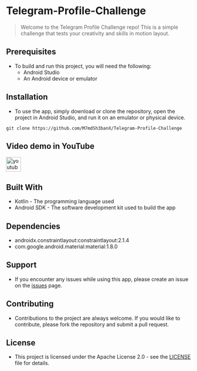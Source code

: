 # Telegram-Profile-Challenge
> Welcome to the Telegram Profile Challenge repo! This is a simple challenge that tests your creativity and skills in motion layout.

## Prerequisites
  - To build and run this project, you will need the following:
    - Android Studio
    - An Android device or emulator
## Installation
  - To use the app, simply download or clone the repository, open the project in Android Studio, and run it on an emulator or physical device.
  ```git
  git clone https://github.com/M7mdSh3banX/Telegram-Profile-Challenge
  ```
## Video demo in YouTube
 <a href="https://youtu.be/uperU3-fP04" target="_blank" rel="noreferrer"> <img src="https://cdn-icons-png.flaticon.com/512/3938/3938026.png" alt="youtube" width="40" height="40"/> </a>
## Built With
  - Kotlin - The programming language used
  - Android SDK - The software development kit used to build the app
## Dependencies
  - androidx.constraintlayout:constraintlayout:2.1.4
  - com.google.android.material:material:1.8.0
## Support
  - If you encounter any issues while using this app, please create an issue on the [issues](https://github.com/M7mdSh3banX/Telegram-Profile-Challenge/issues) page.
## Contributing
  - Contributions to the project are always welcome. If you would like to contribute, please fork the repository and submit a pull request.
## License
  - This project is licensed under the Apache License 2.0 - see the [LICENSE](https://github.com/M7mdSh3banX/Telegram-Profile-Challenge/blob/master/LICENCE.md) file for details.
